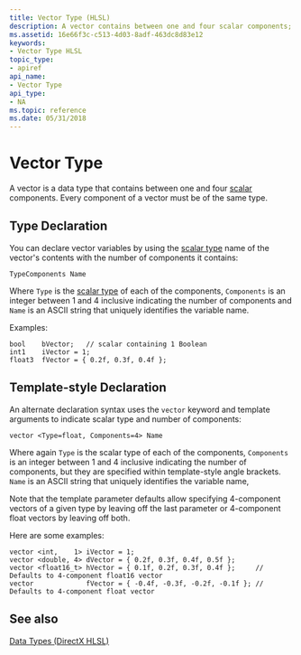 ```yaml
---
title: Vector Type (HLSL)
description: A vector contains between one and four scalar components; every component of a vector must be of the same type.
ms.assetid: 16e66f3c-c513-4d03-8adf-463dc8d83e12
keywords:
- Vector Type HLSL
topic_type:
- apiref
api_name:
- Vector Type
api_type:
- NA
ms.topic: reference
ms.date: 05/31/2018
---
```


# Vector Type

A vector is a data type that contains between one and four [scalar](dx-graphics-hlsl-scalar.md) components. Every component of a vector must be of the same type.

## Type Declaration

You can declare vector variables by using the [scalar type](dx-graphics-hlsl-scalar.md) name of the vector's contents with the number of components it contains:

```syntax
TypeComponents Name
```

Where `Type` is the [scalar type](dx-graphics-hlsl-scalar.md) of each of the components, `Components` is an integer between 1 and 4 inclusive indicating the number of components and `Name` is an ASCII string that uniquely identifies the variable name.

Examples:

```hlsl
bool    bVector;   // scalar containing 1 Boolean
int1    iVector = 1;
float3  fVector = { 0.2f, 0.3f, 0.4f };
```

## Template-style Declaration

An alternate declaration syntax uses the `vector` keyword and template arguments to indicate scalar type and number of components:

```syntax
vector <Type=float, Components=4> Name
```

Where again `Type` is the scalar type of each of the components, `Components` is an integer between 1 and 4 inclusive indicating the number of components, but they are specified within template-style angle brackets. `Name` is an ASCII string that uniquely identifies the variable name,

Note that the template parameter defaults allow specifying 4-component vectors of a given type by leaving off the last parameter or 4-component float vectors by leaving off both.

Here are some examples:

```hlsl
vector <int,    1> iVector = 1;
vector <double, 4> dVector = { 0.2f, 0.3f, 0.4f, 0.5f };
vector <float16_t> hVector = { 0.1f, 0.2f, 0.3f, 0.4f };     // Defaults to 4-component float16 vector
vector             fVector = { -0.4f, -0.3f, -0.2f, -0.1f }; // Defaults to 4-component float vector
```

## See also

[Data Types (DirectX HLSL)](dx-graphics-hlsl-data-types.md)
